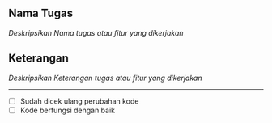 ## Nama Tugas
_Deskripsikan Nama tugas atau fitur yang dikerjakan_

## Keterangan
_Deskripsikan Keterangan tugas atau fitur yang dikerjakan_

---
- [ ] Sudah dicek ulang perubahan kode
- [ ] Kode berfungsi dengan baik
